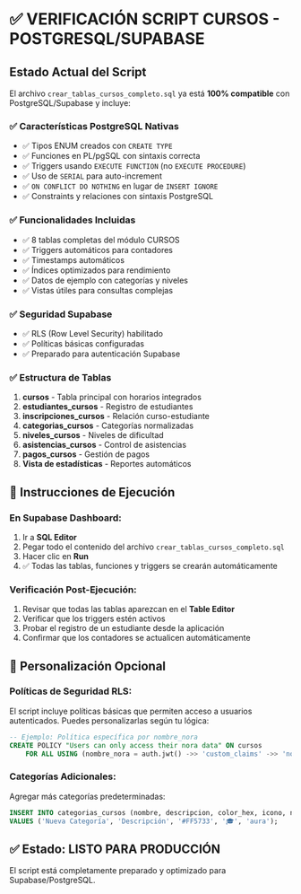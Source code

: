# ✅ VERIFICACIÓN SCRIPT CURSOS - POSTGRESQL/SUPABASE

## Estado Actual del Script
El archivo `crear_tablas_cursos_completo.sql` ya está **100% compatible** con PostgreSQL/Supabase y incluye:

### ✅ Características PostgreSQL Nativas
- ✅ Tipos ENUM creados con `CREATE TYPE`
- ✅ Funciones en PL/pgSQL con sintaxis correcta
- ✅ Triggers usando `EXECUTE FUNCTION` (no `EXECUTE PROCEDURE`)
- ✅ Uso de `SERIAL` para auto-increment
- ✅ `ON CONFLICT DO NOTHING` en lugar de `INSERT IGNORE`
- ✅ Constraints y relaciones con sintaxis PostgreSQL

### ✅ Funcionalidades Incluidas
- ✅ 8 tablas completas del módulo CURSOS
- ✅ Triggers automáticos para contadores
- ✅ Timestamps automáticos
- ✅ Índices optimizados para rendimiento
- ✅ Datos de ejemplo con categorías y niveles
- ✅ Vistas útiles para consultas complejas

### ✅ Seguridad Supabase
- ✅ RLS (Row Level Security) habilitado
- ✅ Políticas básicas configuradas
- ✅ Preparado para autenticación Supabase

### ✅ Estructura de Tablas
1. **cursos** - Tabla principal con horarios integrados
2. **estudiantes_cursos** - Registro de estudiantes
3. **inscripciones_cursos** - Relación curso-estudiante
4. **categorias_cursos** - Categorías normalizadas
5. **niveles_cursos** - Niveles de dificultad
6. **asistencias_cursos** - Control de asistencias
7. **pagos_cursos** - Gestión de pagos
8. **Vista de estadísticas** - Reportes automáticos

## 🚀 Instrucciones de Ejecución

### En Supabase Dashboard:
1. Ir a **SQL Editor**
2. Pegar todo el contenido del archivo `crear_tablas_cursos_completo.sql`
3. Hacer clic en **Run**
4. ✅ Todas las tablas, funciones y triggers se crearán automáticamente

### Verificación Post-Ejecución:
1. Revisar que todas las tablas aparezcan en el **Table Editor**
2. Verificar que los triggers estén activos
3. Probar el registro de un estudiante desde la aplicación
4. Confirmar que los contadores se actualicen automáticamente

## 📝 Personalización Opcional

### Políticas de Seguridad RLS:
El script incluye políticas básicas que permiten acceso a usuarios autenticados. Puedes personalizarlas según tu lógica:

```sql
-- Ejemplo: Política específica por nombre_nora
CREATE POLICY "Users can only access their nora data" ON cursos
    FOR ALL USING (nombre_nora = auth.jwt() ->> 'custom_claims' ->> 'nora_name');
```

### Categorías Adicionales:
Agregar más categorías predeterminadas:

```sql
INSERT INTO categorias_cursos (nombre, descripcion, color_hex, icono, nombre_nora) 
VALUES ('Nueva Categoría', 'Descripción', '#FF5733', '🎓', 'aura');
```

## ✅ Estado: LISTO PARA PRODUCCIÓN
El script está completamente preparado y optimizado para Supabase/PostgreSQL.
